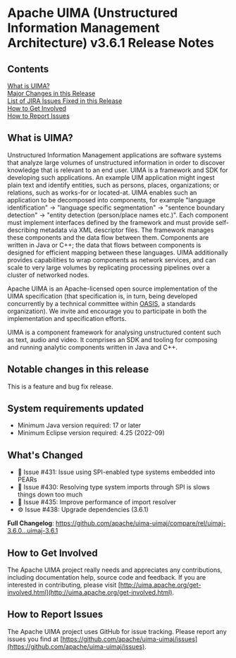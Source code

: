 <!--
***************************************************************
* Licensed to the Apache Software Foundation (ASF) under one
* or more contributor license agreements.  See the NOTICE file
* distributed with this work for additional information
* regarding copyright ownership.  The ASF licenses this file
* to you under the Apache License, Version 2.0 (the
* "License"); you may not use this file except in compliance
* with the License.  You may obtain a copy of the License at
*
*   http://www.apache.org/licenses/LICENSE-2.0
* 
* Unless required by applicable law or agreed to in writing,
* software distributed under the License is distributed on an
* "AS IS" BASIS, WITHOUT WARRANTIES OR CONDITIONS OF ANY
* KIND, either express or implied.  See the License for the
* specific language governing permissions and limitations
* under the License.
***************************************************************
-->
   
# Apache UIMA (Unstructured Information Management Architecture) v3.6.1 Release Notes

## Contents

[What is UIMA?](#what.is.uima)  
[Major Changes in this Release](#major.changes)  
[List of JIRA Issues Fixed in this Release](#list.issues)  
[How to Get Involved](#get.involved)  
[How to Report Issues](#report.issues)  

## <a id="what.is.uima">What is UIMA?</a>

Unstructured Information Management applications are software systems that analyze large volumes of
unstructured information in order to discover knowledge that is relevant to an end user. UIMA is a
framework and SDK for developing such applications. An example UIM application might ingest plain
text and identify entities, such as persons, places, organizations; or relations, such as works-for
or located-at. UIMA enables such an application to be decomposed into components, for example
"language identification" -> "language specific segmentation" -> "sentence boundary detection" ->
"entity detection (person/place names etc.)". Each component must implement interfaces defined by
the framework and must provide self-describing metadata via XML descriptor files. The framework
manages these components and the data flow between them. Components are written in Java or C++; the
data that flows between components is designed for efficient mapping between these languages. UIMA
additionally provides capabilities to wrap components as network services, and can scale to very
large volumes by replicating processing pipelines over a cluster of networked nodes.

Apache UIMA is an Apache-licensed open source implementation of the UIMA specification (that 
specification is, in turn, being developed concurrently by a technical committee within
[OASIS](http://www.oasis-open.org), a standards organization). We invite and encourage you to
participate in both the implementation and specification efforts.

UIMA is a component framework for analysing unstructured content such as text, audio and video. It
comprises an SDK and tooling for composing and running analytic components written in Java and C++.

## <a id="major.changes">Notable changes in this release</a>

This is a feature and bug fix release.

## System requirements updated

* Minimum Java version required: 17 or later
* Minimum Eclipse version required: 4.25 (2022-09)


## What's Changed

* 🦟 Issue #431: Issue using SPI-enabled type systems embedded into PEARs
* 🦟 Issue #430: Resolving type system imports through SPI is slows things down too much
* 🦟 Issue #435: Improve performance of import resolver
* ⚙️ Issue #438: Upgrade dependencies (3.6.1)

**Full Changelog**: https://github.com/apache/uima-uimaj/compare/rel/uimaj-3.6.0...uimaj-3.6.1


## <a id="get.involved">How to Get Involved</a>

The Apache UIMA project really needs and appreciates any contributions, including documentation 
help, source code and feedback. If you are interested in contributing, please visit 
[http://uima.apache.org/get-involved.html](http://uima.apache.org/get-involved.html).

## <a id="report.issues">How to Report Issues</a>

The Apache UIMA project uses GitHub for issue tracking. Please report any issues you find at 
[https://github.com/apache/uima-uimaj/issues](https://github.com/apache/uima-uimaj/issues).
